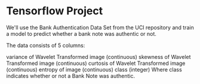 # Tensorflow Project

We'll use the Bank Authentication Data Set from the UCI repository and train a model to predict whether a bank note was authentic or not.

The data consists of 5 columns:

variance of Wavelet Transformed image (continuous)
skewness of Wavelet Transformed image (continuous)
curtosis of Wavelet Transformed image (continuous)
entropy of image (continuous)
class (integer)
Where class indicates whether or not a Bank Note was authentic.
